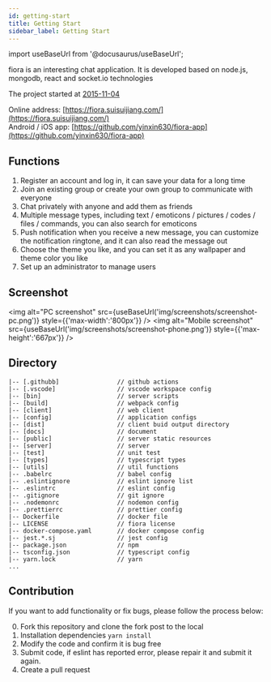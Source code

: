 ```yaml
---
id: getting-start
title: Getting Start
sidebar_label: Getting Start
---
```


import useBaseUrl from '@docusaurus/useBaseUrl';

fiora is an interesting chat application. It is developed based on node.js, mongodb, react and socket.io technologies

The project started at [2015-11-04](https://github.com/yinxin630/chatroom-with-sails/commit/0a032372727550b8b4087f24ac299de03b677b9f)

Online address: [https://fiora.suisuijiang.com/](https://fiora.suisuijiang.com/)  
Android / iOS app: [https://github.com/yinxin630/fiora-app](https://github.com/yinxin630/fiora-app)

## Functions

1. Register an account and log in, it can save your data for a long time
2. Join an existing group or create your own group to communicate with everyone
3. Chat privately with anyone and add them as friends
4. Multiple message types, including text / emoticons / pictures / codes / files / commands, you can also search for emoticons
5. Push notification when you receive a new message, you can customize the notification ringtone, and it can also read the message out
6. Choose the theme you like, and you can set it as any wallpaper and theme color you like
7. Set up an administrator to manage users

## Screenshot

<img alt="PC screenshot" src={useBaseUrl('img/screenshots/screenshot-pc.png')} style={{'max-width':'800px'}} />
<img alt="Mobile screenshot" src={useBaseUrl('img/screenshots/screenshot-phone.png')} style={{'max-height':'667px'}} />

## Directory

    |-- [.githubb]                // github actions
    |-- [.vscode]                 // vscode workspace config
    |-- [bin]                     // server scripts
    |-- [build]                   // webpack config
    |-- [client]                  // web client
    |-- [config]                  // application configs
    |-- [dist]                    // client buid output directory
    |-- [docs]                    // document
    |-- [public]                  // server static resources
    |-- [server]                  // server
    |-- [test]                    // unit test
    |-- [types]                   // typescript types
    |-- [utils]                   // util functions
    |-- .babelrc                  // babel config
    |-- .eslintignore             // eslint ignore list
    |-- .eslintrc                 // eslint config
    |-- .gitignore                // git ignore
    |-- .nodemonrc                // nodemon config
    |-- .prettierrc               // prettier config
    |-- Dockerfile                // docker file
    |-- LICENSE                   // fiora license
    |-- docker-compose.yaml       // docker compose config
    |-- jest.*.sj                 // jest config
    |-- package.json              // npm
    |-- tsconfig.json             // typescript config
    |-- yarn.lock                 // yarn
    ...

## Contribution

If you want to add functionality or fix bugs, please follow the process below:

0. Fork this repository and clone the fork post to the local
1. Installation dependencies `yarn install`
2. Modify the code and confirm it is bug free
3. Submit code, if eslint has reported error, please repair it and submit it again.
4. Create a pull request
